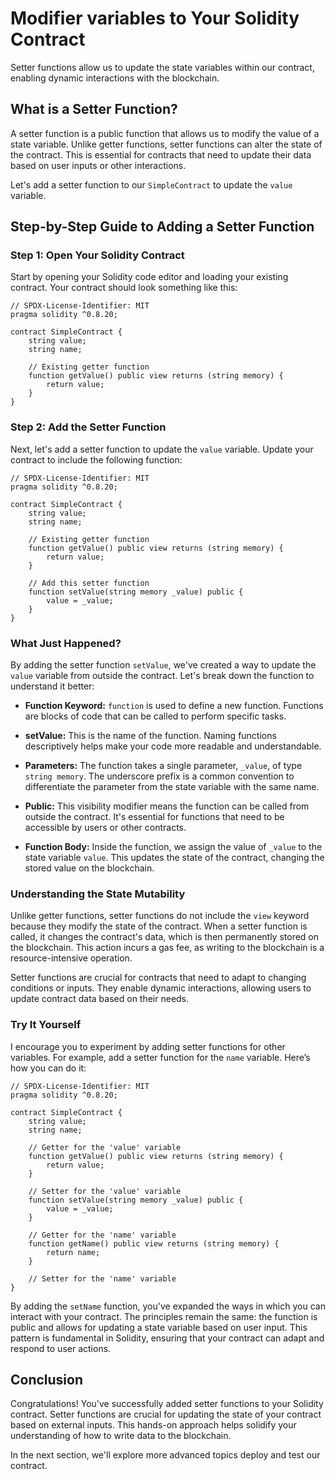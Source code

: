 # Modifier variables to Your Solidity Contract

Setter functions allow us to update the state variables within our contract, enabling dynamic interactions with the blockchain.

## What is a Setter Function?

A setter function is a public function that allows us to modify the value of a state variable. Unlike getter functions, setter functions can alter the state of the contract. This is essential for contracts that need to update their data based on user inputs or other interactions.

Let's add a setter function to our `SimpleContract` to update the `value` variable.

## Step-by-Step Guide to Adding a Setter Function

### Step 1: Open Your Solidity Contract

Start by opening your Solidity code editor and loading your existing contract. Your contract should look something like this:

```solidity
// SPDX-License-Identifier: MIT
pragma solidity ^0.8.20;

contract SimpleContract {
    string value;
    string name;
    
    // Existing getter function
    function getValue() public view returns (string memory) {
        return value;
    }
}
```

### Step 2: Add the Setter Function

Next, let's add a setter function to update the `value` variable. Update your contract to include the following function:

```solidity
// SPDX-License-Identifier: MIT
pragma solidity ^0.8.20;

contract SimpleContract {
    string value;
    string name;
    
    // Existing getter function
    function getValue() public view returns (string memory) {
        return value;
    }
    
    // Add this setter function
    function setValue(string memory _value) public {
        value = _value;
    }
}
```

### What Just Happened?

By adding the setter function `setValue`, we've created a way to update the `value` variable from outside the contract. Let's break down the function to understand it better:

- **Function Keyword:** `function` is used to define a new function. Functions are blocks of code that can be called to perform specific tasks.

- **setValue:** This is the name of the function. Naming functions descriptively helps make your code more readable and understandable.

- **Parameters:** The function takes a single parameter, `_value`, of type `string memory`. The underscore prefix is a common convention to differentiate the parameter from the state variable with the same name.

- **Public:** This visibility modifier means the function can be called from outside the contract. It's essential for functions that need to be accessible by users or other contracts.

- **Function Body:** Inside the function, we assign the value of `_value` to the state variable `value`. This updates the state of the contract, changing the stored value on the blockchain.

### Understanding the State Mutability

Unlike getter functions, setter functions do not include the `view` keyword because they modify the state of the contract. When a setter function is called, it changes the contract's data, which is then permanently stored on the blockchain. This action incurs a gas fee, as writing to the blockchain is a resource-intensive operation.

Setter functions are crucial for contracts that need to adapt to changing conditions or inputs. They enable dynamic interactions, allowing users to update contract data based on their needs.

### Try It Yourself

I encourage you to experiment by adding setter functions for other variables. For example, add a setter function for the `name` variable. Here’s how you can do it:

```solidity
// SPDX-License-Identifier: MIT
pragma solidity ^0.8.20;

contract SimpleContract {
    string value;
    string name;
    
    // Getter for the 'value' variable
    function getValue() public view returns (string memory) {
        return value;
    }

    // Setter for the 'value' variable
    function setValue(string memory _value) public {
        value = _value;
    }

    // Getter for the 'name' variable
    function getName() public view returns (string memory) {
        return name;
    }

    // Setter for the 'name' variable
}
```

By adding the `setName` function, you've expanded the ways in which you can interact with your contract. The principles remain the same: the function is public and allows for updating a state variable based on user input. This pattern is fundamental in Solidity, ensuring that your contract can adapt and respond to user actions.

## Conclusion

Congratulations! You've successfully added setter functions to your Solidity contract. Setter functions are crucial for updating the state of your contract based on external inputs. This hands-on approach helps solidify your understanding of how to write data to the blockchain.

In the next section, we'll explore more advanced topics deploy and test our contract.